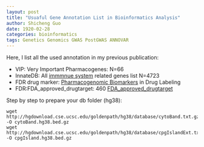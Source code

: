 ```yaml
---
layout: post
title: "Usuaful Gene Annotation List in Bioinformatics Analysis"
author: Shicheng Guo
date: 1920-02-28
categories: bioinformatics
tags: Genetics Genomics GWAS PostGWAS ANNOVAR
---
```


Here, I list all the used annotation in my previous publication: 

* VIP: Very Important Pharmacogenes: N=66
* InnateDB: All [immmnue system](https://www.innatedb.com/redirect.do?go=resourcesGeneLists) related genes list N=4723
* FDR drug marker: [Pharmacogenomic Biomarkers](https://www.fda.gov/drugs/science-and-research-drugs/table-pharmacogenomic-biomarkers-drug-labeling) in Drug Labeling
* FDR:FDA_approved_drugtarget: 460 [FDA_approved_drugtarget](https://raw.githubusercontent.com/Shicheng-Guo/AnnotationDatabase/master/FDA_approved_drugtarget.txt)


Step by step to prepare your db folder (hg38): 

```
wget http://hgdownload.cse.ucsc.edu/goldenpath/hg38/database/cytoBand.txt.gz -O cytoBand.hg38.bed.gz
wget http://hgdownload.cse.ucsc.edu/goldenpath/hg38/database/cpgIslandExt.txt.gz -O cpgIsland.hg38.bed.gz
```